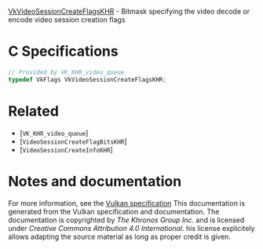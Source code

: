 [VkVideoSessionCreateFlagsKHR](https://www.khronos.org/registry/vulkan/specs/1.3-extensions/man/html/VkVideoSessionCreateFlagsKHR.html) - Bitmask specifying the video decode or encode video session creation flags

# C Specifications
```c
// Provided by VK_KHR_video_queue
typedef VkFlags VkVideoSessionCreateFlagsKHR;
```

# Related
- [`VK_KHR_video_queue`]
- [`VideoSessionCreateFlagBitsKHR`]
- [`VideoSessionCreateInfoKHR`]

# Notes and documentation
For more information, see the [Vulkan specification](https://www.khronos.org/registry/vulkan/specs/1.3-extensions/html/vkspec.html)
This documentation is generated from the Vulkan specification and documentation.
The documentation is copyrighted by *The Khronos Group Inc.* and is licensed under *Creative Commons Attribution 4.0 International*.
his license explicitely allows adapting the source material as long as proper credit is given.
        